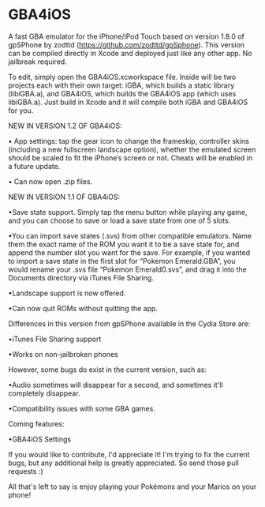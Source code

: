 GBA4iOS
=======

A fast GBA emulator for the iPhone/iPod Touch based on version 1.8.0 of gpSPhone by zodttd (https://github.com/zodttd/gpSphone). This version can be compiled directly in Xcode and deployed just like any other app. No jailbreak required.

To edit, simply open the GBA4iOS.xcworkspace file. Inside will be two projects each with their own target: iGBA, which builds a static library (libiGBA.a), and GBA4iOS, which builds the GBA4iOS app (which uses libiGBA.a). Just build in Xcode and it will compile both iGBA and GBA4iOS for you.

NEW IN VERSION 1.2 OF GBA4iOS:

• App settings: tap the gear icon to change the frameskip, controller skins (including a new fullscreen landscape option), whether the emulated screen should be scaled to fit the iPhone’s screen or not. Cheats will be enabled in a future update.

• Can now open .zip files.

NEW IN VERSION 1.1 OF GBA4iOS:

•Save state support. Simply tap the menu button while playing any game, and you can choose to save or load a save state from one of 5 slots.

•You can import save states (.svs) from other compatible emulators. Name them the exact name of the ROM you want it to be a save state for, and append the number slot you want for the save. For example, if you wanted to import a save state in the first slot for “Pokemon Emerald.GBA”, you would rename your .svs file “Pokemon Emerald0.svs”, and drag it into the Documents directory via iTunes File Sharing.

•Landscape support is now offered.

•Can now quit ROMs without quitting the app.

Differences in this version from gpSPhone available in the Cydia Store are:

•iTunes File Sharing support

•Works on non-jailbroken phones

However, some bugs do exist in the current version, such as:

•Audio sometimes will disappear for a second, and sometimes it'll completely disappear.

•Compatibility issues with some GBA games.

Coming features:

•GBA4iOS Settings

If you would like to contribute, I'd appreciate it! I'm trying to fix the current bugs, but any additional help is greatly appreciated. So send those pull requests :)

All that's left to say is enjoy playing your Pokémons and your Marios on your phone!